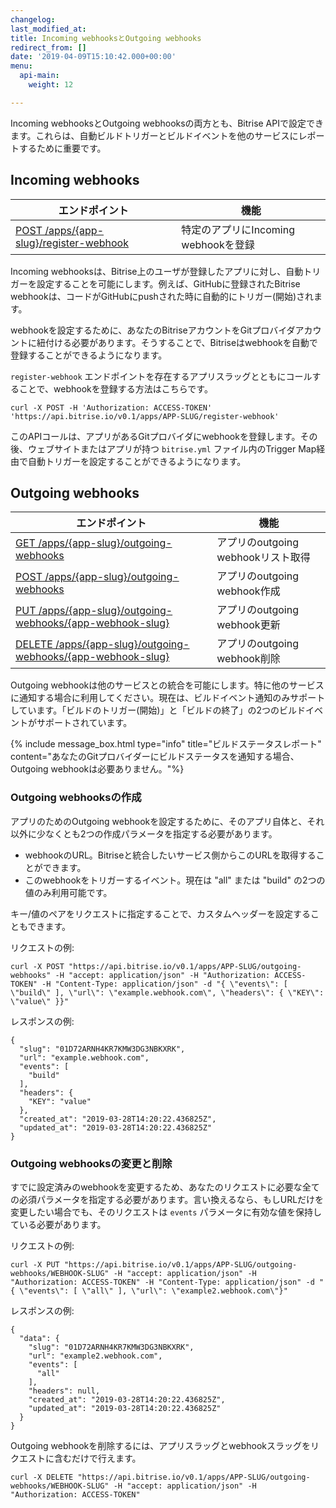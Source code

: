```yaml
---
changelog: 
last_modified_at: 
title: Incoming webhooksとOutgoing webhooks
redirect_from: []
date: '2019-04-09T15:10:42.000+00:00'
menu:
  api-main:
    weight: 12

---
```

Incoming webhooksとOutgoing webhooksの両方とも、Bitrise APIで設定できます。これらは、自動ビルドトリガーとビルドイベントを他のサービスにレポートするために重要です。

## Incoming webhooks

| エンドポイント | 機能 |
| --- | --- |
| [POST /apps/{app-slug}/register-webhook](https://api-docs.bitrise.io/#/app-setup/app-webhook-create) | 特定のアプリにIncoming webhookを登録 |

Incoming webhooksは、Bitrise上のユーザが登録したアプリに対し、自動トリガーを設定することを可能にします。例えば、GitHubに登録されたBitrise webhookは、コードがGitHubにpushされた時に自動的にトリガー(開始)されます。

webhookを設定するために、あなたのBitriseアカウントをGitプロバイダアカウントに紐付ける必要があります。そうすることで、Bitriseはwebhookを自動で登録することができるようになります。

 `register-webhook` エンドポイントを存在するアプリスラッグとともにコールすることで、webhookを登録する方法はこちらです。

    curl -X POST -H 'Authorization: ACCESS-TOKEN' 'https://api.bitrise.io/v0.1/apps/APP-SLUG/register-webhook'

このAPIコールは、アプリがあるGitプロバイダにwebhookを登録します。その後、ウェブサイトまたはアプリが持つ `bitrise.yml` ファイル内のTrigger Map経由で自動トリガーを設定することができるようになります。

## Outgoing webhooks

| エンドポイント | 機能 |
| --- | --- |
| [GET /apps/{app-slug}/outgoing-webhooks](https://api-docs.bitrise.io/#/outgoing-webhook/outgoing-webhook-list) | アプリのoutgoing webhookリスト取得 |
| [POST /apps/{app-slug}/outgoing-webhooks](https://api-docs.bitrise.io/#/outgoing-webhook/outgoing-webhook-create) | アプリのoutgoing webhook作成 |
| [PUT /apps/{app-slug}/outgoing-webhooks/{app-webhook-slug}](https://api-docs.bitrise.io/#/outgoing-webhook/outgoing-webhook-update) | アプリのoutgoing webhook更新 |
| [DELETE /apps/{app-slug}/outgoing-webhooks/{app-webhook-slug}](https://api-docs.bitrise.io/#/outgoing-webhook/outgoing-webhook-delete) | アプリのoutgoing webhook削除 |

Outgoing webhookは他のサービスとの統合を可能にします。特に他のサービスに通知する場合に利用してください。現在は、ビルドイベント通知のみサポートしています。「ビルドのトリガー(開始)」と「ビルドの終了」の2つのビルドイベントがサポートされています。

{% include message_box.html type="info" title="ビルドステータスレポート" content="あなたのGitプロバイダーにビルドステータスを通知する場合、Outgoing webhookは必要ありません。"%}

### Outgoing webhooksの作成

アプリのためのOutgoing webhookを設定するために、そのアプリ自体と、それ以外に少なくとも2つの作成パラメータを指定する必要があります。

* webhookのURL。Bitriseと統合したいサービス側からこのURLを取得することができます。
* このwebhookをトリガーするイベント。現在は "all" または "build" の2つの値のみ利用可能です。

キー/値のペアをリクエストに指定することで、カスタムヘッダーを設定することもできます。

リクエストの例:

    curl -X POST "https://api.bitrise.io/v0.1/apps/APP-SLUG/outgoing-webhooks" -H "accept: application/json" -H "Authorization: ACCESS-TOKEN" -H "Content-Type: application/json" -d "{ \"events\": [ \"build\" ], \"url\": \"example.webhook.com\", \"headers\": { \"KEY\": \"value\" }}"

レスポンスの例:

    {
      "slug": "01D72ARNH4KR7KMW3DG3NBKXRK",
      "url": "example.webhook.com",
      "events": [
        "build"
      ],
      "headers": {
        "KEY": "value"
      },
      "created_at": "2019-03-28T14:20:22.436825Z",
      "updated_at": "2019-03-28T14:20:22.436825Z"
    }

### Outgoing webhooksの変更と削除

すでに設定済みのwebhookを変更するため、あなたのリクエストに必要な全ての必須パラメータを指定する必要があります。言い換えるなら、もしURLだけを変更したい場合でも、そのリクエストは `events` パラメータに有効な値を保持している必要があります。

リクエストの例:

    curl -X PUT "https://api.bitrise.io/v0.1/apps/APP-SLUG/outgoing-webhooks/WEBHOOK-SLUG" -H "accept: application/json" -H "Authorization: ACCESS-TOKEN" -H "Content-Type: application/json" -d "{ \"events\": [ \"all\" ], \"url\": \"example2.webhook.com\"}"

レスポンスの例:

    {
      "data": {
        "slug": "01D72ARNH4KR7KMW3DG3NBKXRK",
        "url": "example2.webhook.com",
        "events": [
          "all"
        ],
        "headers": null,
        "created_at": "2019-03-28T14:20:22.436825Z",
        "updated_at": "2019-03-28T14:20:22.436825Z"
      }
    }

Outgoing webhookを削除するには、アプリスラッグとwebhookスラッグをリクエストに含むだけで行えます。

    curl -X DELETE "https://api.bitrise.io/v0.1/apps/APP-SLUG/outgoing-webhooks/WEBHOOK-SLUG" -H "accept: application/json" -H "Authorization: ACCESS-TOKEN"